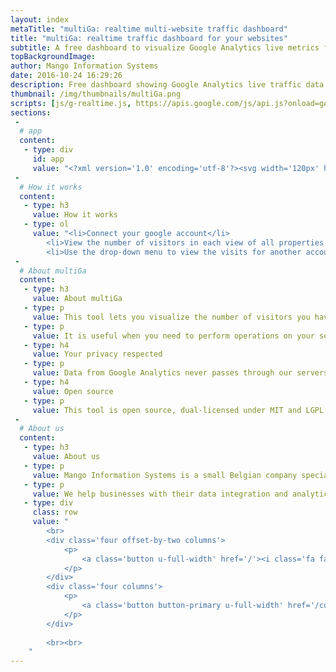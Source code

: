 ```yaml
---
layout: index
metaTitle: "multiGa: realtime multi-website traffic dashboard"
title: "multiGa: realtime traffic dashboard for your websites"
subtitle: A free dashboard to visualize Google Analytics live metrics for multiple sites.
topBackgroundImage: 
author: Mango Information Systems
date: 2016-10-24 16:29:26
description: Free dashboard showing Google Analytics live traffic data on multiple websites. Ideal to find out if it's the right moment to upgrade your server ;)
thumbnail: /img/thumbnails/multiGa.png
scripts: [js/g-realtime.js, https://apis.google.com/js/api.js?onload=gApiLoaded]
sections:
 -
  # app
  content:
   - type: div
     id: app
     value: "<?xml version='1.0' encoding='utf-8'?><svg width='120px' height='120px' xmlns='http://www.w3.org/2000/svg' viewBox='0 0 100 100' preserveAspectRatio='xMidYMid' class='uil-ripple'><rect x='0' y='0' width='100' height='100' fill='none' class='bk'></rect><g> <animate attributeName='opacity' dur='2s' repeatCount='indefinite' begin='0s' keyTimes='0;0.33;1' values='1;1;0'></animate><circle cx='50' cy='50' r='40' stroke='#565656' fill='none' stroke-width='6' stroke-linecap='round'><animate attributeName='r' dur='2s' repeatCount='indefinite' begin='0s' keyTimes='0;0.33;1' values='0;22;44'></animate></circle></g><g><animate attributeName='opacity' dur='2s' repeatCount='indefinite' begin='1s' keyTimes='0;0.33;1' values='1;1;0'></animate><circle cx='50' cy='50' r='40' stroke='#5A5758' fill='none' stroke-width='6' stroke-linecap='round'><animate attributeName='r' dur='2s' repeatCount='indefinite' begin='1s' keyTimes='0;0.33;1' values='0;22;44'></animate></circle></g></svg><br><small>Loading...</small>"
 -
  # How it works
  content:
   - type: h3
     value: How it works
   - type: ol
     value: "<li>Connect your google account</li>
		<li>View the number of visitors in each view of all properties of your Google Anaytics account</li>
		<li>Use the drop-down menu to view the visits for another account</li>"
 -
  # About multiGa
  content:
   - type: h3
     value: About multiGa
   - type: p
     value: This tool lets you visualize the number of visitors you have across all of your websites, from a single screen.
   - type: p
     value: It is useful when you need to perform operations on your server, and would like to check whether people are connected at the moment.
   - type: h4
     value: Your privacy respected
   - type: p
     value: Data from Google Analytics never passes through our servers. It goes directly from Google Analytics to your browser.
   - type: h4
     value: Open source
   - type: p
     value: This tool is open source, dual-licensed under MIT and LGPL. You can find the source code of this app <a href="https://github.com/Mango-information-systems/mango-is-website/">here</a>.
 -
  # About us
  content:
   - type: h3
     value: About us
   - type: p
     value: Mango Information Systems is a small Belgian company specialized in Data Science / Business Intelligence.
   - type: p
     value: We help businesses with their data integration and analytics problems, making sure that both technology and processes are streamlined.
   - type: div
     class: row
     value: "
		<br>
		<div class='four offset-by-two columns'>
			<p>
				<a class='button u-full-width' href='/'><i class='fa fa-home' aria-hidden='true'></i> Read more</a>
			</p>
		</div>
		<div class='four columns'>
			<p>
				<a class='button button-primary u-full-width' href='/contact/'><i class='fa fa-envelope' aria-hidden='true'></i> Contact us</a>
			</p>
		</div>
		
		<br><br>
	"
---
```

